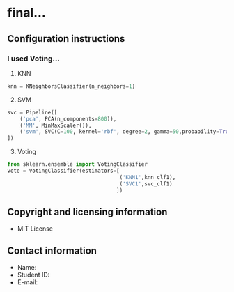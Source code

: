 # final...
## Configuration instructions
### I used Voting...
1. KNN
```python
knn = KNeighborsClassifier(n_neighbors=1)
```
2. SVM
```python
svc = Pipeline([
    ('pca', PCA(n_components=800)),
    ('MM', MinMaxScaler()),
    ('svm', SVC(C=100, kernel='rbf', degree=2, gamma=50,probability=True, random_state=42))
])
```


3. Voting
```python
from sklearn.ensemble import VotingClassifier
vote = VotingClassifier(estimators=[
                                    ('KNN1',knn_clf1),
                                    ('SVC1',svc_clf1)
                                   ])
```

## Copyright and licensing information
- MIT License


## Contact information
- Name: 
- Student ID: 
- E-mail: 
